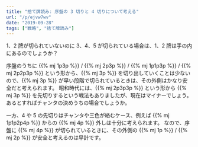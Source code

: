 ```yaml
---
title: "捨て牌読み: 序盤の 3 切りと 4 切りについて考える"
url: "/p/ejvw7wv"
date: "2019-09-28"
tags: ["戦略", "捨て牌読み"]
---
```


1、2 牌が切られていないのに 3、4、5 が切られている場合は、1、2 牌は手の内にあるのでしょうか？

序盤のうちに {{% mj 1p3p %}} / {{% mj 2p3p %}} / {{% mj 1p1p3p %}} / {{% mj 2p2p3p %}} という形から、{{% mj 3p %}} を切り出していくことは少ないので、{{% mj 3p %}} が早い段階で切られているときは、その外側はかなり安全だと考えられます。
昭和時代には、{{% mj 2p3p3p %}} という形から {{% mj 3p %}} を先切りするという戦法もありましたが、現在はマイナーでしょう。あるとすればチャンタの決めうちの場合でしょうか。

一方、4 や 5 の先切りはチャンタや三色が絡むケース、例えば {{% mj 1p1p2p4p %}} からの {{% mj 4p %}} 外しは十分に考えられます。
なので、序盤に {{% mj 4p %}} が切られているときに、その外側の {{% mj 1p %}} / {{% mj 2p %}} が安全と考えるのは早計です。


